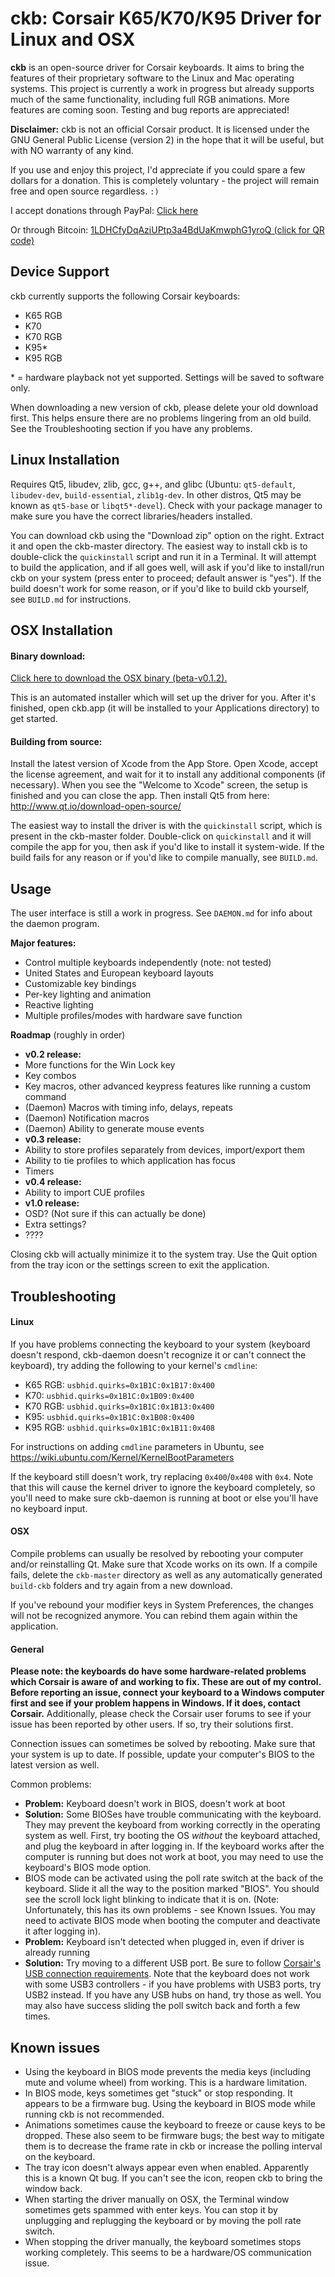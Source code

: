 ckb: Corsair K65/K70/K95 Driver for Linux and OSX
=================================================

**ckb** is an open-source driver for Corsair keyboards. It aims to bring the features of their proprietary software to the Linux and Mac operating systems. This project is currently a work in progress but already supports much of the same functionality, including full RGB animations. More features are coming soon. Testing and bug reports are appreciated!

**Disclaimer:** ckb is not an official Corsair product. It is licensed under the GNU General Public License (version 2) in the hope that it will be useful, but with NO warranty of any kind.

If you use and enjoy this project, I'd appreciate if you could spare a few dollars for a donation. This is completely voluntary - the project will remain free and open source regardless. `:)`

I accept donations through PayPal: [Click here](https://www.paypal.com/cgi-bin/webscr?cmd=_donations&business=DCLHFH9S3KZ8W&lc=US&item_name=ckb&item_number=ckb%20GitHub%20Page&no_note=1&no_shipping=1&currency_code=USD&bn=PP%2dDonationsBF%3abtn_donateCC_LG%2egif%3aNonHosted)

Or through Bitcoin: [1LDHCfyDqAziUPtp3a4BdUaKmwphG1yroQ (click for QR code)](https://i.imgur.com/h3gyLiv.png)

Device Support
--------------

ckb currently supports the following Corsair keyboards:

* K65 RGB
* K70
* K70 RGB
* K95*
* K95 RGB

\* = hardware playback not yet supported. Settings will be saved to software only.

When downloading a new version of ckb, please delete your old download first. This helps ensure there are no problems lingering from an old build. See the Troubleshooting section if you have any problems.

Linux Installation
------------------

Requires Qt5, libudev, zlib, gcc, g++, and glibc (Ubuntu: `qt5-default`, `libudev-dev`, `build-essential`, `zlib1g-dev`. In other distros, Qt5 may be known as `qt5-base` or `libqt5*-devel`). Check with your package manager to make sure you have the correct libraries/headers installed.

You can download ckb using the "Download zip" option on the right. Extract it and open the ckb-master directory. The easiest way to install ckb is to double-click the `quickinstall` script and run it in a Terminal. It will attempt to build the application, and if all goes well, will ask if you'd like to install/run ckb on your system (press enter to proceed; default answer is "yes"). If the build doesn't work for some reason, or if you'd like to build ckb yourself, see `BUILD.md` for instructions.

OSX Installation
----------------

#### Binary download:

[Click here to download the OSX binary (beta-v0.1.2).](https://github.com/ccMSC/ckb/releases/download/v0.1.2/ckb.pkg)

This is an automated installer which will set up the driver for you. After it's finished, open ckb.app (it will be installed to your Applications directory) to get started.

#### Building from source:

Install the latest version of Xcode from the App Store. Open Xcode, accept the license agreement, and wait for it to install any additional components (if necessary). When you see the "Welcome to Xcode" screen, the setup is finished and you can close the app. Then install Qt5 from here: http://www.qt.io/download-open-source/

The easiest way to install the driver is with the `quickinstall` script, which is present in the ckb-master folder. Double-click on `quickinstall` and it will compile the app for you, then ask if you'd like to install it system-wide. If the build fails for any reason or if you'd like to compile manually, see `BUILD.md`.

Usage
-----

The user interface is still a work in progress. See `DAEMON.md` for info about the daemon program.

**Major features:**
- Control multiple keyboards independently (note: not tested)
- United States and European keyboard layouts
- Customizable key bindings
- Per-key lighting and animation
- Reactive lighting
- Multiple profiles/modes with hardware save function

**Roadmap** (roughly in order)
- **v0.2 release:**
- More functions for the Win Lock key
- Key combos
- Key macros, other advanced keypress features like running a custom command
- (Daemon) Macros with timing info, delays, repeats
- (Daemon) Notification macros
- (Daemon) Ability to generate mouse events
- **v0.3 release:**
- Ability to store profiles separately from devices, import/export them
- Ability to tie profiles to which application has focus
- Timers
- **v0.4 release:**
- Ability to import CUE profiles
- **v1.0 release:**
- OSD? (Not sure if this can actually be done)
- Extra settings?
- ????

Closing ckb will actually minimize it to the system tray. Use the Quit option from the tray icon or the settings screen to exit the application.

Troubleshooting
---------------

#### Linux

If you have problems connecting the keyboard to your system (keyboard doesn't respond, ckb-daemon doesn't recognize it or can't connect the keyboard), try adding the following to your kernel's `cmdline`:

* K65 RGB: `usbhid.quirks=0x1B1C:0x1B17:0x400`
* K70: `usbhid.quirks=0x1B1C:0x1B09:0x400`
* K70 RGB: `usbhid.quirks=0x1B1C:0x1B13:0x400`
* K95: `usbhid.quirks=0x1B1C:0x1B08:0x400`
* K95 RGB: `usbhid.quirks=0x1B1C:0x1B11:0x408`

For instructions on adding `cmdline` parameters in Ubuntu, see https://wiki.ubuntu.com/Kernel/KernelBootParameters

If the keyboard still doesn't work, try replacing `0x400`/`0x408` with `0x4`. Note that this will cause the kernel driver to ignore the keyboard completely, so you'll need to make sure ckb-daemon is running at boot or else you'll have no keyboard input.

#### OSX

Compile problems can usually be resolved by rebooting your computer and/or reinstalling Qt. Make sure that Xcode works on its own. If a compile fails, delete the `ckb-master` directory as well as any automatically generated `build-ckb` folders and try again from a new download.

If you've rebound your modifier keys in System Preferences, the changes will not be recognized anymore. You can rebind them again within the application.

#### General

**Please note: the keyboards do have some hardware-related problems which Corsair is aware of and working to fix. These are out of my control. Before reporting an issue, connect your keyboard to a Windows computer first and see if your problem happens in Windows. If it does, contact Corsair.** Additionally, please check the Corsair user forums to see if your issue has been reported by other users. If so, try their solutions first.

Connection issues can sometimes be solved by rebooting. Make sure that your system is up to date. If possible, update your computer's BIOS to the latest version as well.

Common problems:
- **Problem:** Keyboard doesn't work in BIOS, doesn't work at boot
- **Solution:** Some BIOSes have trouble communicating with the keyboard. They may prevent the keyboard from working correctly in the operating system as well. First, try booting the OS *without* the keyboard attached, and plug the keyboard in after logging in. If the keyboard works after the computer is running but does not work at boot, you may need to use the keyboard's BIOS mode option.
- BIOS mode can be activated using the poll rate switch at the back of the keyboard. Slide it all the way to the position marked "BIOS". You should see the scroll lock light blinking to indicate that it is on. (Note: Unfortunately, this has its own problems - see Known Issues. You may need to activate BIOS mode when booting the computer and deactivate it after logging in).
- **Problem:** Keyboard isn't detected when plugged in, even if driver is already running
- **Solution:** Try moving to a different USB port. Be sure to follow [Corsair's USB connection requirements](http://forum.corsair.com/v3/showthread.php?t=132322). Note that the keyboard does not work with some USB3 controllers - if you have problems with USB3 ports, try USB2 instead. If you have any USB hubs on hand, try those as well. You may also have success sliding the poll switch back and forth a few times.

Known issues
------------

- Using the keyboard in BIOS mode prevents the media keys (including mute and volume wheel) from working. This is a hardware limitation.
- In BIOS mode, keys sometimes get "stuck" or stop responding. It appears to be a firmware bug. Using the keyboard in BIOS mode while running ckb is not recommended.
- Animations sometimes cause the keyboard to freeze or cause keys to be dropped. These also seem to be firmware bugs; the best way to mitigate them is to decrease the frame rate in ckb or increase the polling interval on the keyboard.
- The tray icon doesn't always appear even when enabled. Apparently this is a known Qt bug. If you can't see the icon, reopen ckb to bring the window back.
- When starting the driver manually on OSX, the Terminal window sometimes gets spammed with enter keys. You can stop it by unplugging and replugging the keyboard or by moving the poll rate switch.
- When stopping the driver manually, the keyboard sometimes stops working completely. This seems to be a hardware/OS communication issue.

